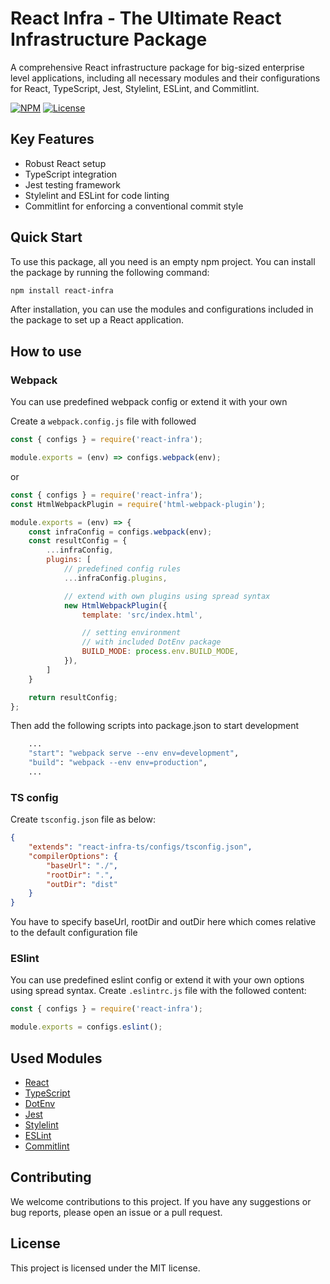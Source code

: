 # React Infra - The Ultimate React Infrastructure Package

A comprehensive React infrastructure package for big-sized enterprise level applications, including all necessary modules and their configurations for React, TypeScript, Jest, Stylelint, ESLint, and Commitlint.

[![NPM](https://img.shields.io/npm/v/react-infra-ts.svg)](https://www.npmjs.com/package/react-infra-ts)
[![License](https://img.shields.io/npm/l/react-infra-ts.svg)](https://github.com/idolgoff/react-infra-ts/blob/master/LICENSE)

## Key Features

- Robust React setup
- TypeScript integration
- Jest testing framework
- Stylelint and ESLint for code linting
- Commitlint for enforcing a conventional commit style

## Quick Start

To use this package, all you need is an empty npm project. You can install the package by running the following command:

```bash
npm install react-infra
```

After installation, you can use the modules and configurations included in the package to set up a React application.

## How to use

### Webpack

You can use predefined webpack config or extend it with your own

Create a ```webpack.config.js``` file with followed

```javascript
const { configs } = require('react-infra');

module.exports = (env) => configs.webpack(env);
```

or

```javascript
const { configs } = require('react-infra');
const HtmlWebpackPlugin = require('html-webpack-plugin');

module.exports = (env) => {
    const infraConfig = configs.webpack(env);
    const resultConfig = {
        ...infraConfig,
        plugins: [
            // predefined config rules
            ...infraConfig.plugins,

            // extend with own plugins using spread syntax
            new HtmlWebpackPlugin({
                template: 'src/index.html',

                // setting environment
                // with included DotEnv package
                BUILD_MODE: process.env.BUILD_MODE,
            }),
        ]
    }

    return resultConfig;
};
```

Then add the following scripts into package.json to start development

```bash
    ...
    "start": "webpack serve --env env=development",
    "build": "webpack --env env=production",
    ...
```

### TS config

Create `tsconfig.json` file as below:

```json
{
    "extends": "react-infra-ts/configs/tsconfig.json",
    "compilerOptions": {
        "baseUrl": "./",
        "rootDir": ".",
        "outDir": "dist"
    }
}
```

You have to specify baseUrl, rootDir and outDir here which comes relative to the default configuration file

### ESlint

You can use predefined eslint config or extend it with your own options using spread syntax. Create `.eslintrc.js` file with the followed content:

```javascript
const { configs } = require('react-infra');

module.exports = configs.eslint();
```

## Used Modules

- [React](https://reactjs.org/)
- [TypeScript](https://www.typescriptlang.org/)
- [DotEnv](https://www.npmjs.com/package/dotenv/)
- [Jest](https://jestjs.io/)
- [Stylelint](https://stylelint.io/)
- [ESLint](https://eslint.org/)
- [Commitlint](https://commitlint.js.org/#/)

## Contributing

We welcome contributions to this project. If you have any suggestions or bug reports, please open an issue or a pull request.

## License

This project is licensed under the MIT license.
